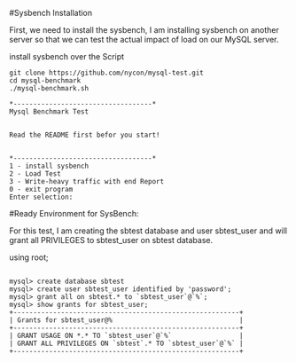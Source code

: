 #Sysbench Installation

First, we need to install the sysbench, I am installing sysbench on another server so that we can test the actual impact of load on our MySQL server.

install sysbench over the Script

```
git clone https://github.com/nycon/mysql-test.git
cd mysql-benchmark
./mysql-benchmark.sh
```
```
*-----------------------------------*
Mysql Benchmark Test 


Read the README first befor you start! 


*-----------------------------------*
1 - install sysbench 
2 - Load Test
3 - Write-heavy traffic with end Report
0 - exit program
Enter selection: 
```


#Ready Environment for SysBench:

For this test, I am creating the sbtest database and user sbtest_user and will grant all PRIVILEGES to sbtest_user on sbtest database.

using root;
```

mysql> create database sbtest
mysql> create user sbtest_user identified by 'password';
mysql> grant all on sbtest.* to `sbtest_user`@`%`;
mysql> show grants for sbtest_user;
+---------------------------------------------------------+
| Grants for sbtest_user@%                                |
+---------------------------------------------------------+
| GRANT USAGE ON *.* TO `sbtest_user`@`%`                 |
| GRANT ALL PRIVILEGES ON `sbtest`.* TO `sbtest_user`@`%` |
+---------------------------------------------------------+
```

